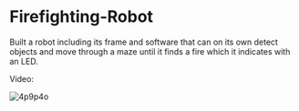 # Firefighting-Robot
Built a robot including its frame and software that can on its own detect objects and move through a maze until it finds a fire which it indicates with an LED.

Video:

![4p9p4o](https://github.com/HamzaR13/Firefighting-Robot/assets/108163846/e66afb1d-b5d7-410a-a30f-954818eeff7f)
